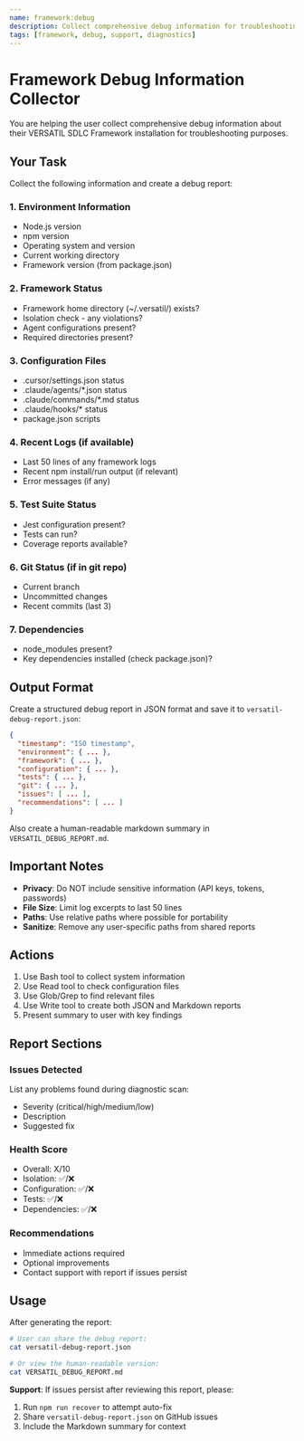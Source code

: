 ```yaml
---
name: framework:debug
description: Collect comprehensive debug information for troubleshooting framework issues
tags: [framework, debug, support, diagnostics]
---
```


# Framework Debug Information Collector

You are helping the user collect comprehensive debug information about their VERSATIL SDLC Framework installation for troubleshooting purposes.

## Your Task

Collect the following information and create a debug report:

### 1. Environment Information
- Node.js version
- npm version
- Operating system and version
- Current working directory
- Framework version (from package.json)

### 2. Framework Status
- Framework home directory (~/.versatil/) exists?
- Isolation check - any violations?
- Agent configurations present?
- Required directories present?

### 3. Configuration Files
- .cursor/settings.json status
- .claude/agents/*.json status
- .claude/commands/*.md status
- .claude/hooks/* status
- package.json scripts

### 4. Recent Logs (if available)
- Last 50 lines of any framework logs
- Recent npm install/run output (if relevant)
- Error messages (if any)

### 5. Test Suite Status
- Jest configuration present?
- Tests can run?
- Coverage reports available?

### 6. Git Status (if in git repo)
- Current branch
- Uncommitted changes
- Recent commits (last 3)

### 7. Dependencies
- node_modules present?
- Key dependencies installed (check package.json)?

## Output Format

Create a structured debug report in JSON format and save it to `versatil-debug-report.json`:

```json
{
  "timestamp": "ISO timestamp",
  "environment": { ... },
  "framework": { ... },
  "configuration": { ... },
  "tests": { ... },
  "git": { ... },
  "issues": [ ... ],
  "recommendations": [ ... ]
}
```

Also create a human-readable markdown summary in `VERSATIL_DEBUG_REPORT.md`.

## Important Notes

- **Privacy**: Do NOT include sensitive information (API keys, tokens, passwords)
- **File Size**: Limit log excerpts to last 50 lines
- **Paths**: Use relative paths where possible for portability
- **Sanitize**: Remove any user-specific paths from shared reports

## Actions

1. Use Bash tool to collect system information
2. Use Read tool to check configuration files
3. Use Glob/Grep to find relevant files
4. Use Write tool to create both JSON and Markdown reports
5. Present summary to user with key findings

## Report Sections

### Issues Detected
List any problems found during diagnostic scan:
- Severity (critical/high/medium/low)
- Description
- Suggested fix

### Health Score
- Overall: X/10
- Isolation: ✅/❌
- Configuration: ✅/❌
- Tests: ✅/❌
- Dependencies: ✅/❌

### Recommendations
- Immediate actions required
- Optional improvements
- Contact support with report if issues persist

## Usage

After generating the report:

```bash
# User can share the debug report:
cat versatil-debug-report.json

# Or view the human-readable version:
cat VERSATIL_DEBUG_REPORT.md
```

**Support**: If issues persist after reviewing this report, please:
1. Run `npm run recover` to attempt auto-fix
2. Share `versatil-debug-report.json` on GitHub issues
3. Include the Markdown summary for context
